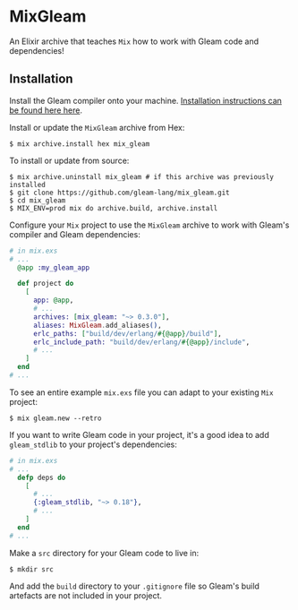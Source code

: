 # MixGleam

An Elixir archive that teaches `Mix` how to work with Gleam code and
dependencies!

## Installation

Install the Gleam compiler onto your machine. [Installation instructions can
be found here here](https://gleam.run/getting-started/installing-gleam.html).

Install or update the `MixGleam` archive from Hex:

```shell
$ mix archive.install hex mix_gleam
```

To install or update from source:

```shell
$ mix archive.uninstall mix_gleam # if this archive was previously installed
$ git clone https://github.com/gleam-lang/mix_gleam.git
$ cd mix_gleam
$ MIX_ENV=prod mix do archive.build, archive.install
```

Configure your `Mix` project to use the `MixGleam` archive to work with Gleam's
compiler and Gleam dependencies:

```elixir
# in mix.exs
# ...
  @app :my_gleam_app

  def project do
    [
      app: @app,
      # ...
      archives: [mix_gleam: "~> 0.3.0"],
      aliases: MixGleam.add_aliases(),
      erlc_paths: ["build/dev/erlang/#{@app}/build"],
      erlc_include_path: "build/dev/erlang/#{@app}/include",
      # ...
    ]
  end
# ...
```

To see an entire example `mix.exs` file you can adapt to your existing `Mix`
project:

```shell
$ mix gleam.new --retro
```

If you want to write Gleam code in your project, it's a good idea to add
`gleam_stdlib` to your project's dependencies:

```elixir
# in mix.exs
# ...
  defp deps do
    [
      # ...
      {:gleam_stdlib, "~> 0.18"},
      # ...
    ]
  end
# ...
```

Make a `src` directory for your Gleam code to live in:

```shell
$ mkdir src
```

And add the `build` directory to your `.gitignore` file so Gleam's build
artefacts are not included in your project.
